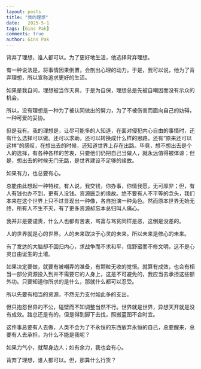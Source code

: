 ```yaml
---
layout: posts
title: "我的理想"
date:   2025-5-1
tags: [Gins Pak]
comments: true
author: Gins Pak
---
```


背弃了理想，谁人都可以。为了更好地生活，他选择背弃理想。

有一种说法是，将事情因果倒置，会剖出心理的动力。于是，我可以说，他为了背弃理想，所以宣称追求更好的生活。

如果是我自问，理想被当作天真，于是为自保，理想总是先被自嘲因而没有示众的机会。

所以，没有理想是一种为了被认同做出的努力，为了不被伤害而面向自己的妨碍，一种可爱的妥协。

但是我有。我的理想是，让尽可能多的人知道，在面对侵犯内心自由的事情时，还有什么选择可以做。还可以求助，还可以转换成什么样的思路，还有“原来还可以这样”的感叹，在想出去的时候，还知道世界上存在出路。毕竟，想不想出去是个人的选择，有各种各样的苦衷，只要他们仍把自己当做人，就永远值得被体谅；但是，想出去的时候无门无路，是世界建设不足够的缘故。

如果有力，也总要有心。

总能由此想起一种特权。有人说，我交钱，你办事，你情我愿，无可厚非；但，有人有钱也办不到，更有人没钱。资源匮乏的缘故。绝不要有人不平等的念头，我们本来在这个世界上只不过显现出一种像，各自扮演一种角色。然而原本世界无始无终，所有人不生不灭，有了更多资源却忘本总归叫人痛心。

我并非是要谴责，什么人也都有苦衷，骂富与骂贫同样是恶，这倒是没差的。

人的世界就是心的世界，人的未来取决于心灵的未来。所以未来是修心的未来。

有了发达的大脑却不回归内心，求战争而不求和平，信野蛮而不修文明，这不是心灵自由诞生的土壤。

如果决定要做，就要有被嘲弄的准备，有颗粒无收的觉悟。就算有成效，也会有相当一部分资源投入到并不需要它的人身上，这是不可避免的，我应当去承担这些额外功。只要知道你所求的是什么，那就什么都可以忍受。

所以先要有相当的资源，不然无力支付如此多的支出。

但只抱怨世界的不公，碰壁而不知调整当然不行。世界就是世界，异想天开就是没有成效。路总还是有的，但是得到脚下去找，照搬蓝图不合时宜。

这件事总要有人去做，人类不会为了不永恒的东西放弃永恒的自己，总要醒来，总要有人去承担，为什么不能是我呢？

如果力气小，就帮身边人；如有余力，我也会有心。

背弃了理想，谁人都可以。但，那算什么行货？
